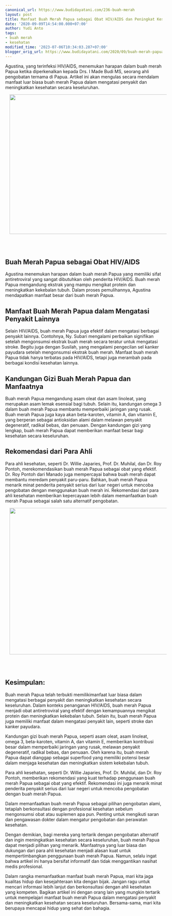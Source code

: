 ```yaml
---
canonical_url: https://www.budidayatani.com/236-buah-merah
layout: post
title: Manfaat Buah Merah Papua sebagai Obat HIV/AIDS dan Peningkat Kesehatan
date: '2020-09-09T14:54:00.000+07:00'
author: Yudi Anto
tags:
- buah merah
- kesehatan
modified_time: '2023-07-06T10:34:03.287+07:00'
blogger_orig_url: https://www.budidayatani.com/2020/09/buah-merah-papua-si-penakluk-penyakit.html
---
```


<p>Agustina, yang terinfeksi HIV/AIDS, menemukan harapan dalam buah merah Papua ketika diperkenalkan kepada Drs. I Made Budi MS, seorang ahli pengobatan ternama di Papua. Artikel ini akan mengulas secara mendalam manfaat luar biasa buah merah Papua dalam mengatasi penyakit dan meningkatkan kesehatan secara keseluruhan.&nbsp;</p><div class="separator" style="clear: both; text-align: center;"><a href="https://blogger.googleusercontent.com/img/b/R29vZ2xl/AVvXsEgC2wm3p8lupj30MTz0FSLPid9_GsDbCmM026jyfwrYLHvVG9VMSt6y8q-0j_2Cu7-hkY4Ddc46JJYyWK6zvwu5jE4yo0HKDJIchg8b2q3u6Q_YfS_7r-SEQlhBVuxerXX7RAbnQgEQgDLrRC2vkmnmVsluEQl3RwLIEmBBxSHR8qxl_ZE0mmnZhMAwlm59/s459/Gambar_merah_1148x800.jpg" imageanchor="1" style="margin-left: 1em; margin-right: 1em;"><img border="0" data-original-height="320" data-original-width="459" height="446" src="https://blogger.googleusercontent.com/img/b/R29vZ2xl/AVvXsEgC2wm3p8lupj30MTz0FSLPid9_GsDbCmM026jyfwrYLHvVG9VMSt6y8q-0j_2Cu7-hkY4Ddc46JJYyWK6zvwu5jE4yo0HKDJIchg8b2q3u6Q_YfS_7r-SEQlhBVuxerXX7RAbnQgEQgDLrRC2vkmnmVsluEQl3RwLIEmBBxSHR8qxl_ZE0mmnZhMAwlm59/w640-h446/Gambar_merah_1148x800.jpg" width="640" /></a></div><br /><p><br /></p><h2>Buah Merah Papua sebagai Obat HIV/AIDS</h2><p>Agustina menemukan harapan dalam buah merah Papua yang memiliki sifat antiretroviral yang sangat dibutuhkan oleh penderita HIV/AIDS. Buah merah Papua mengandung ekstrak yang mampu mengikat protein dan meningkatkan kekebalan tubuh. Dalam proses pemulihannya, Agustina mendapatkan manfaat besar dari buah merah Papua.</p><h2>Manfaat Buah Merah Papua dalam Mengatasi Penyakit Lainnya</h2><p>Selain HIV/AIDS, buah merah Papua juga efektif dalam mengatasi berbagai penyakit lainnya. Contohnya, Ny. Subari mengalami perbaikan signifikan setelah mengonsumsi ekstrak buah merah secara teratur untuk mengatasi stroke. Begitu juga dengan Susilah, yang mengalami pengecilan sel kanker payudara setelah mengonsumsi ekstrak buah merah. Manfaat buah merah Papua tidak hanya terbatas pada HIV/AIDS, tetapi juga merambah pada berbagai kondisi kesehatan lainnya.</p><h2>Kandungan Gizi Buah Merah Papua dan Manfaatnya</h2><p>Buah merah Papua mengandung asam oleat dan asam linoleat, yang merupakan asam lemak esensial bagi tubuh. Selain itu, kandungan omega 3 dalam buah merah Papua membantu memperbaiki jaringan yang rusak. Buah merah Papua juga kaya akan beta-karoten, vitamin A, dan vitamin E, yang berperan sebagai antioksidan alami dalam melawan penyakit degeneratif, radikal bebas, dan penuaan. Dengan kandungan gizi yang lengkap, buah merah Papua dapat memberikan manfaat besar bagi kesehatan secara keseluruhan.</p><h2>Rekomendasi dari Para Ahli</h2><p>Para ahli kesehatan, seperti Dr. Willie Japaries, Prof. Dr. Muhilal, dan Dr. Roy Pontoh, merekomendasikan buah merah Papua sebagai obat yang efektif. Dr. Roy Pontoh dari Manado juga mempercayai bahwa buah merah dapat membantu meredam penyakit paru-paru. Bahkan, buah merah Papua menarik minat penderita penyakit serius dari luar negeri untuk mencoba pengobatan dengan menggunakan buah merah ini. Rekomendasi dari para ahli kesehatan memberikan kepercayaan lebih dalam memanfaatkan buah merah Papua sebagai salah satu alternatif pengobatan.</p><div class="separator" style="clear: both; text-align: center;"><a href="https://blogger.googleusercontent.com/img/b/R29vZ2xl/AVvXsEizbDFTs2tsQ19-QvHIaD3VoKD53s0ViLQ1nqHjpv0Y_I8_8xZ3V5UoW2X82-F1c3-7LAWsPhzYh8MeiqZk3v_xYl4Zww1xP1DdfpdnvGjAqqL2pJqwmthDiWfQsz2-uLX9UUPvDAuDZaT6-VCoE-27Ecs7Xa5VwYupbdz6o7ODa6ostaXvaN9qn-BLXZUd/s492/Gambar_merah_1093x800.jpg" imageanchor="1" style="margin-left: 1em; margin-right: 1em;"><img border="0" data-original-height="360" data-original-width="492" height="468" src="https://blogger.googleusercontent.com/img/b/R29vZ2xl/AVvXsEizbDFTs2tsQ19-QvHIaD3VoKD53s0ViLQ1nqHjpv0Y_I8_8xZ3V5UoW2X82-F1c3-7LAWsPhzYh8MeiqZk3v_xYl4Zww1xP1DdfpdnvGjAqqL2pJqwmthDiWfQsz2-uLX9UUPvDAuDZaT6-VCoE-27Ecs7Xa5VwYupbdz6o7ODa6ostaXvaN9qn-BLXZUd/w640-h468/Gambar_merah_1093x800.jpg" width="640" /></a></div><br /><p><br /></p><h2>Kesimpulan:</h2><p>Buah merah Papua telah terbukti memilikimanfaat luar biasa dalam mengatasi berbagai penyakit dan meningkatkan kesehatan secara keseluruhan. Dalam konteks penanganan HIV/AIDS, buah merah Papua menjadi obat antiretroviral yang efektif dengan kemampuannya mengikat protein dan meningkatkan kekebalan tubuh. Selain itu, buah merah Papua juga memiliki manfaat dalam mengatasi penyakit lain, seperti stroke dan kanker payudara.</p><p>Kandungan gizi buah merah Papua, seperti asam oleat, asam linoleat, omega 3, beta-karoten, vitamin A, dan vitamin E, memberikan kontribusi besar dalam memperbaiki jaringan yang rusak, melawan penyakit degeneratif, radikal bebas, dan penuaan. Oleh karena itu, buah merah Papua dapat dianggap sebagai superfood yang memiliki potensi besar dalam menjaga kesehatan dan meningkatkan sistem kekebalan tubuh.</p><p>Para ahli kesehatan, seperti Dr. Willie Japaries, Prof. Dr. Muhilal, dan Dr. Roy Pontoh, memberikan rekomendasi yang kuat terhadap penggunaan buah merah Papua sebagai obat yang efektif. Rekomendasi ini juga menarik minat penderita penyakit serius dari luar negeri untuk mencoba pengobatan dengan buah merah Papua.</p><p>Dalam memanfaatkan buah merah Papua sebagai pilihan pengobatan alami, tetaplah berkonsultasi dengan profesional kesehatan sebelum mengonsumsi obat atau suplemen apa pun. Penting untuk mengikuti saran dan pengawasan dokter dalam mengatur pengobatan dan perawatan kesehatan.</p><p>Dengan demikian, bagi mereka yang tertarik dengan pengobatan alternatif dan ingin meningkatkan kesehatan secara keseluruhan, buah merah Papua dapat menjadi pilihan yang menarik. Manfaatnya yang luar biasa dan dukungan dari para ahli kesehatan menjadi alasan kuat untuk mempertimbangkan penggunaan buah merah Papua. Namun, selalu ingat bahwa artikel ini hanya bersifat informatif dan tidak menggantikan nasihat medis profesional.</p><p>Dalam rangka memanfaatkan manfaat buah merah Papua, mari kita jaga kualitas hidup dan kesejahteraan kita dengan bijak. Jangan ragu untuk mencari informasi lebih lanjut dan berkonsultasi dengan ahli kesehatan yang kompeten. Bagikan artikel ini dengan orang lain yang mungkin tertarik untuk mempelajari manfaat buah merah Papua dalam mengatasi penyakit dan meningkatkan kesehatan secara keseluruhan. Bersama-sama, mari kita berupaya mencapai hidup yang sehat dan bahagia.</p>